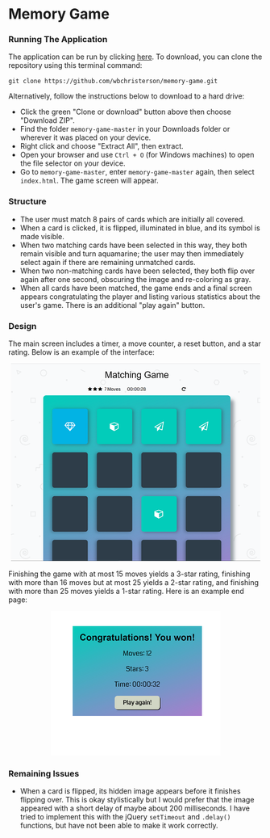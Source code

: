 # Memory Game

### Running The Application

The application can be run by clicking [here](https://wbchristerson.github.io/memory-game/). To download, you can clone the repository using this terminal command:
```
git clone https://github.com/wbchristerson/memory-game.git
```

Alternatively, follow the instructions below to download to a hard drive:
* Click the green "Clone or download" button above then choose "Download ZIP".
* Find the folder `memory-game-master` in your Downloads folder or wherever it was placed on your device.
* Right click and choose "Extract All", then extract.
* Open your browser and use `Ctrl + O` (for Windows machines) to open the file selector on your device.
* Go to `memory-game-master`, enter `memory-game-master` again, then select `index.html`. The game screen will appear.

### Structure
* The user must match 8 pairs of cards which are initially all covered.
* When a card is clicked, it is flipped, illuminated in blue, and its symbol is made visible.
* When two matching cards have been selected in this way, they both remain visible and turn aquamarine; the user may then immediately select again if there are remaining unmatched cards.
* When two non-matching cards have been selected, they both flip over again after one
second, obscuring the image and re-coloring as gray.
* When all cards have been matched, the game ends and a final screen appears congratulating the player and listing various statistics about the user's game. There is an additional "play again" button.

### Design
The main screen includes a timer, a move counter, a reset button, and a star rating. Below is an example of the interface:

<p align="center">
  <img src="img/sample-game-state.png" alt="Memory Game Sample Page">
</p>

Finishing the game with at most 15 moves yields a 3-star rating, finishing with more than 16 moves but at most 25 yields a 2-star rating, and finishing with more than 25 moves yields a 1-star rating. Here is an example end page:

<p align="center">
  <img src="img/end-page.png" alt="End Page Sample">
</p>



### Remaining Issues
* When a card is flipped, its hidden image appears before it finishes flipping over. This is okay stylistically but I would prefer that the image appeared with a short delay of maybe about 200 milliseconds. I have tried to implement this with the jQuery `setTimeout` and `.delay()` functions, but have not been able to make it work correctly.
